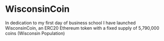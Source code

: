 # WisconsinCoin
In dedication to my first day of business school I have launched WisconsinCoin, an ERC20 Ethereum token with a fixed supply of 5,790,000 coins (Wisconsin Population)
